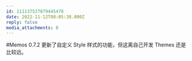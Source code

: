 ```yaml
---
id: 111137527879445478
date: 2022-11-12T08:05:38.000Z
reply: false
media_attachments: 0
---
```


#Memos 0.7.2 更新了自定义 Style 样式的功能，但这离自己开发 Themes 还是比较远。

